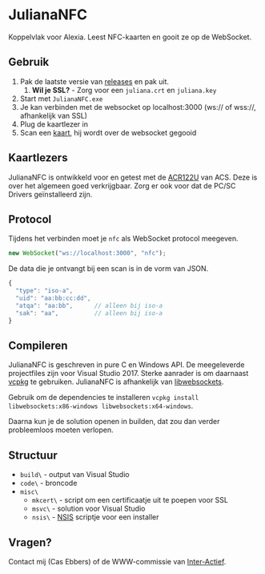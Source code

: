 # JulianaNFC
Koppelvlak voor Alexia. Leest NFC-kaarten en gooit ze op de WebSocket.

## Gebruik
1. Pak de laatste versie van [releases](https://github.com/Inter-Actief/JulianaNFC_C/releases) en pak uit.
    1. **Wil je SSL?** - Zorg voor een `juliana.crt` en `juliana.key` 
2. Start met `JulianaNFC.exe`
3. Je kan verbinden met de websocket op localhost:3000 (ws:// of wss://, afhankelijk van SSL)
4. Plug de kaartlezer in
5. Scan een [kaart](#kaartlezers), hij wordt over de websocket gegooid

## Kaartlezers
JulianaNFC is ontwikkeld voor en getest met de [ACR122U](https://www.acs.com.hk/en/products/3/acr122u-usb-nfc-reader/) van ACS. Deze is over het algemeen goed verkrijgbaar. Zorg er ook voor dat de PC/SC Drivers geïnstalleerd zijn.

## Protocol
Tijdens het verbinden moet je `nfc` als WebSocket protocol meegeven.

```javascript
new WebSocket("ws://localhost:3000", "nfc");
```

De data die je ontvangt bij een scan is in de vorm van JSON.

```javascript
{
  "type": "iso-a",
  "uid": "aa:bb:cc:dd",
  "atqa": "aa:bb",      // alleen bij iso-a
  "sak": "aa",          // alleen bij iso-a
}
```

## Compileren
JulianaNFC is geschreven in pure C en Windows API. De meegeleverde projectfiles zijn voor Visual Studio 2017. Sterke aanrader is om daarnaast [vcpkg](https://github.com/Microsoft/vcpkg) te gebruiken. JulianaNFC is afhankelijk van [libwebsockets](https://libwebsockets.org/).

Gebruik om de dependencies te installeren `vcpkg install libwebsockets:x86-windows libwebsockets:x64-windows`.

Daarna kun je de solution openen in builden, dat zou dan verder probleemloos moeten verlopen.

## Structuur
 * `build\` - output van Visual Studio
 * `code\` - broncode
 * `misc\`
    * `mkcert\` - script om een certificaatje uit te poepen voor SSL
    * `msvc\` - solution voor Visual Studio
    * `nsis\` - [NSIS](http://nsis.sourceforge.net) scriptje voor een installer

## Vragen?
Contact mij (Cas Ebbers) of de WWW-commissie van [Inter-Actief](https://www.inter-actief.net).
